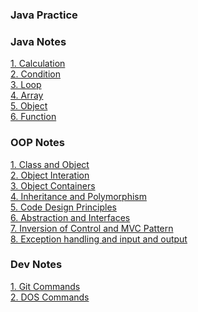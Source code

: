 ### Java Practice

### Java Notes
[1. Calculation](./Notes-Java/1.%20Calculation.md)<br>
[2. Condition](./Notes-Java/2.%20Condition.md)<br>
[3. Loop](./Notes-Java/3.%20Loop.md)<br>
[4. Array](./Notes-Java/4.%20Array.md)<br>
[5. Object](./Notes-Java/5.%20Object.md)<br>
[6. Function](./Notes-Java/6.%20Function.md)<br>

### OOP Notes
[1. Class and Object](./Notes-OOP/1.%20Class%20and%20Object.md)<br>
[2. Object Interation](./Notes-OOP/2.%20Object%20Interaction.md)<br>
[3. Object Containers](./Notes-OOP/3.%20Object%20Containers.md)<br>
[4. Inheritance and Polymorphism](./Notes-OOP/4.%20Inheritance%20and%20Polymorphism.md)<br>
[5. Code Design Principles](./Notes-OOP/5.%20Code%20Design%20Principles.md)<br>
[6. Abstraction and Interfaces](./Notes-OOP/6.%20Abstraction%20and%20Interfaces.md)<br>
[7. Inversion of Control and MVC Pattern](./Notes-OOP/7.%20Inversion%20of%20Control%20and%20MVC%20Pattern.md)<br>
[8. Exception handling and input and output](./Notes-OOP/8.%20Exceptions.md)<br>

### Dev Notes
[1. Git Commands](./Notes-Dev/1.%20Git-Commands.md)<br>
[2. DOS Commands](./Notes-Dev/1.%20Git-Commands.md)<br>